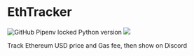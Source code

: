 # EthTracker
![GitHub Pipenv locked Python version](https://img.shields.io/github/pipenv/locked/python-version/ThanatosDi/EthTracker)
![](https://img.shields.io/badge/py--cord-2.0.0bata1-brightgreen)

Track Ethereum USD price and Gas fee, then show on Discord